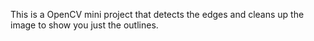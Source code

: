 This is a OpenCV mini project that detects the edges and cleans up the image to show you just the outlines.
